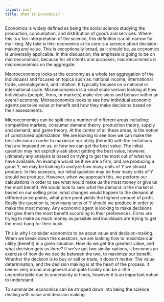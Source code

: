 ```yaml
---
layout: post
title: What Is Economics?
---
```


Economics is widely defined as being the social science studying the production, consumption, and distribution of goods and services. Where this is a fair interpretation of the science, this definition is a bit narrow for my liking. My take is this: economics at its core is a science about decision-making and value. This is exceptionally broad, as it should be, as economics is universally applicable. In this discussion, the emphasis is going to be on microeconomics, because for all intents and purposes, macroeconomics is microeconomics on the aggregate.

Macroeconomics looks at the economy as a whole (an aggregation of the individuals) and focuses on topics such as: national income, international trade, unemployment, and inflation. It typically focuses on a national or international scale. Microeconomics is a small scale version looking at how individuals (people, firms, or markets) make decisions and behave within an overall economy. Microeconomics looks to see how individual economic agents perceive value or benefit and how they make decisions based on their assessments.

Microeconomics can be split into a number of different areas including: competitive markets, consumer demand theory, production theory, supply and demand, and game theory. At the center of all these areas, is the notion of constrained optimization. We are looking to see how we can make the best decision in order to maximize our utility (benefit) with the limitations that are imposed on us, or how we can get the best value. The initial question may not explicitly ask about getting the best value, however, ultimately any analysis is based on trying to get the most out of what we have available. An example would be if we are a firm, and are producing a good Y, we may be looking to analyze how many units of Y we should produce. In this scenario, our initial question may be how many units of Y should we produce. However, when we approach this, we perform our calculations in order to see what would make us the most money or give us the most benefit. We would look to see: what the demand in the market is based on our selling price, what changes would happen to the demand at different price points, what price point yields the highest amount of profit.  Really the question is, how many units of Y should we produce in order to make the most money. Any economic agent is looking to make decisions that give them the most benefit according to their preferences. Firms are trying to make as much money as possible and individuals are trying to get the most bang for their buck.

This is why I consider economics to be about value and decision-making. When we break down the questions, we are looking how to maximize our utility (benefit) in a given situation. How do we get the greatest value, and what decision gets us there? If we’ve got two similar options, it becomes an exercise of how do we decide between the two, to maximize our benefit. Whether the decision is to buy or sell or trade, it doesn’t matter. The value determination, and the decision making is at the heart of the process. It seems very broad and general and quite frankly can be a little uncomfortable due to uncertainty at times, however it is an important notion to understand.

To summarize: economics can be stripped down into being the science dealing with value and decision making.
